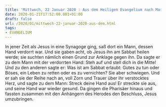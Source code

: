 ```yaml
---
title: 'Mittwoch, 22 Januar 2020 : Aus dem Heiligen Evangelium nach Markus - Mk 3,1-6.'
date: 2020-01-21T17:52:00.001+01:00
draft: false
url: /2020/01/mittwoch-22-januar-2020-aus-dem.html
tags: 
- EVANGELIUM
---
```


In jener Zeit als Jesus in eine Synagoge ging, saß dort ein Mann, dessen Hand verdorrt war. Und sie gaben acht, ob Jesus ihn am Sabbat heilen werde; sie suchten nämlich einen Grund zur Anklage gegen ihn. Da sagte er zu dem Mann mit der verdorrten Hand: Steh auf und stell dich in die Mitte! Und zu den anderen sagte er: Was ist am Sabbat erlaubt: Gutes zu tun oder Böses, ein Leben zu retten oder es zu vernichten? Sie aber schwiegen. Und er sah sie der Reihe nach an, voll Zorn und Trauer über ihr verstocktes Herz, und sagte zu dem Mann: Streck deine Hand aus! Er streckte sie aus, und seine Hand war wieder gesund. Da gingen die Pharisäer hinaus und fassten zusammen mit den Anhängern des Herodes den Beschluss, Jesus umzubringen.